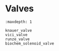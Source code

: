 # Valves

```{toctree}
:maxdepth: 1

knauer_valve
vici_valve
runze_valve
biochem_solenoid_valve
```
